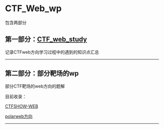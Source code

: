 # CTF_Web_wp

包含两部分

## 第一部分：[CTF_web_study](CTF_web_study/CTF_web_study.md)

记录CTFweb方向学习过程中的遇到的知识点汇总

***

## 第二部分：部分靶场的wp


部分CTF靶场的web方向的题解

目前收录：

[CTFSHOW-WEB](CTFSHOW-WEB/CTFSHOW-WEB.md)

[polarweb方向](polar_web/polar_web.md) 



****

